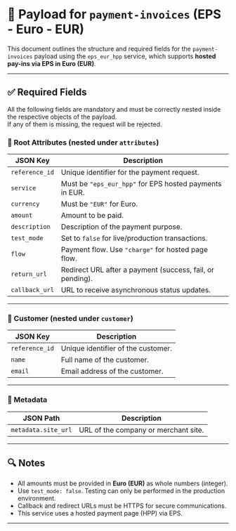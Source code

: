 # 📄 Payload for `payment-invoices` (EPS - Euro - EUR)

This document outlines the structure and required fields for the `payment-invoices` payload using the `eps_eur_hpp` service, which supports **hosted pay-ins via EPS in Euro (EUR)**.

---

## ✅ Required Fields

All the following fields are mandatory and must be correctly nested inside the respective objects of the payload.  
If any of them is missing, the request will be rejected.

### 🧾 Root Attributes (nested under `attributes`)

| JSON Key       | Description                                               |
| -------------- | --------------------------------------------------------- |
| `reference_id` | Unique identifier for the payment request.                |
| `service`      | Must be `"eps_eur_hpp"` for EPS hosted payments in EUR.   |
| `currency`     | Must be `"EUR"` for Euro.                                 |
| `amount`       | Amount to be paid.                                        |
| `description`  | Description of the payment purpose.                       |
| `test_mode`    | Set to `false` for live/production transactions.          |
| `flow`         | Payment flow. Use `"charge"` for hosted page flow.        |
| `return_url`   | Redirect URL after a payment (success, fail, or pending). |
| `callback_url` | URL to receive asynchronous status updates.               |

---

### 👤 Customer (nested under `customer`)

| JSON Key       | Description                        |
| -------------- | ---------------------------------- |
| `reference_id` | Unique identifier of the customer. |
| `name`         | Full name of the customer.         |
| `email`        | Email address of the customer.     |

---

### 🧩 Metadata

| JSON Path           | Description                          |
| ------------------- | ------------------------------------ |
| `metadata.site_url` | URL of the company or merchant site. |

---

## 🔍 Notes

- All amounts must be provided in **Euro (EUR)** as whole numbers (integer).
- Use `test_mode: false`. Testing can only be performed in the production environment.
- Callback and redirect URLs must be HTTPS for secure communications.
- This service uses a hosted payment page (HPP) via EPS.

---
